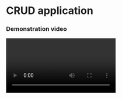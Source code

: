 <h1>CRUD application</h1>
<h3>Demonstration video</h3>
<video src="https://github.com/ELMASOUDIHamza/fullstack-app/assets/102604544/85fb9d57-6c1e-4c22-a8d9-683810cb83da" controls autoplay />
<h3>Frontend structure code</h3>
<img src=captures/frontend/structure_code.PNG />
<h3>Backend structure code</h3>
<img src=captures/backend/structure_code.PNG />






